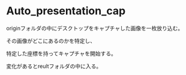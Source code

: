 # Auto_presentation_cap

originフォルダの中にデスクトップをキャプチャした画像を一枚放り込む。


その画像がどこにあるのかを特定し、


特定した座標を持ってキャプチャを開始する。


変化があるとreultフォルダの中に入る。
